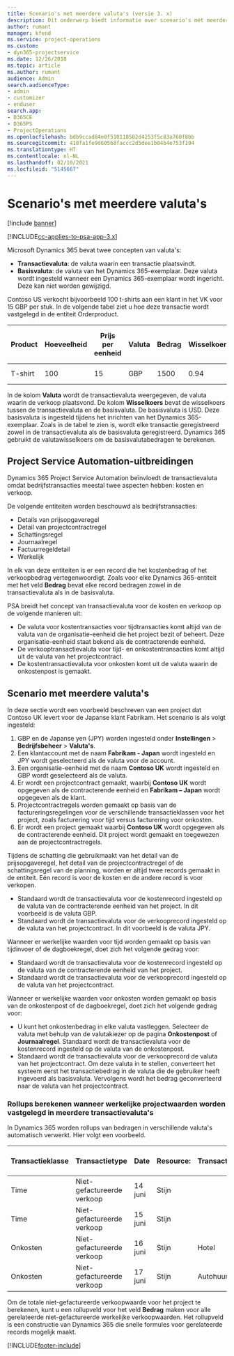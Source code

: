 ```yaml
---
title: Scenario's met meerdere valuta's (versie 3. x)
description: Dit onderwerp biedt informatie over scenario's met meerdere valuta's.
author: rumant
manager: kfend
ms.service: project-operations
ms.custom:
- dyn365-projectservice
ms.date: 12/26/2018
ms.topic: article
ms.author: rumant
audience: Admin
search.audienceType:
- admin
- customizer
- enduser
search.app:
- D365CE
- D365PS
- ProjectOperations
ms.openlocfilehash: bdb9ccad84e0f510118502d4253f5c83a760f8bb
ms.sourcegitcommit: 418fa1fe9d605b8faccc2d5dee1b04b4e753f194
ms.translationtype: HT
ms.contentlocale: nl-NL
ms.lasthandoff: 02/10/2021
ms.locfileid: "5145667"
---
```

# <a name="multiple-currency-scenarios"></a>Scenario's met meerdere valuta's

[!include [banner](../includes/psa-now-project-operations.md)]

[!INCLUDE[cc-applies-to-psa-app-3.x](../includes/cc-applies-to-psa-app-3x.md)]

Microsoft Dynamics 365 bevat twee concepten van valuta's:

- **Transactievaluta**: de valuta waarin een transactie plaatsvindt. 
- **Basisvaluta**: de valuta van het Dynamics 365-exemplaar. Deze valuta wordt ingesteld wanneer een Dynamics 365-exemplaar wordt ingericht. Deze kan niet worden gewijzigd.

Contoso US verkocht bijvoorbeeld 100 t-shirts aan een klant in het VK voor 15 GBP per stuk. In de volgende tabel ziet u hoe deze transactie wordt vastgelegd in de entiteit Orderproduct.

| Product | Hoeveelheid | Prijs per eenheid | Valuta | Bedrag | Wisselkoers | Prijs per eenheid (basis)| Bedrag (Basis)|
|---------|----------|----------------|----------|--------|---------------|----------------------|--------------|
| T-shirt | 100      | 15             | GBP      | 1500   | 0.94          | € 17.25               | € 1,725       |

In de kolom **Valuta** wordt de transactievaluta weergegeven, de valuta waarin de verkoop plaatsvond. De kolom **Wisselkoers** bevat de wisselkoers tussen de transactievaluta en de basisvaluta. De basisvaluta is USD. Deze basisvaluta is ingesteld tijdens het inrichten van het Dynamics 365-exemplaar.
Zoals in de tabel te zien is, wordt elke transactie geregistreerd zowel in de transactievaluta als de basisvaluta geregistreerd. Dynamics 365 gebruikt de valutawisselkoers om de basisvalutabedragen te berekenen.

## <a name="project-service-automation-extensions"></a>Project Service Automation-uitbreidingen

Dynamics 365 Project Service Automation beïnvloedt de transactievaluta omdat bedrijfstransacties meestal twee aspecten hebben: kosten en verkoop.

De volgende entiteiten worden beschouwd als bedrijfstransacties:

- Details van prijsopgaveregel
- Detail van projectcontractregel
- Schattingsregel
- Journaalregel
- Factuurregeldetail
- Werkelijk

In elk van deze entiteiten is er een record die het kostenbedrag of het verkoopbedrag vertegenwoordigt. Zoals voor elke Dynamics 365-entiteit met het veld **Bedrag** bevat elke record bedragen zowel in de transactievaluta als in de basisvaluta. 

PSA breidt het concept van transactievaluta voor de kosten en verkoop op de volgende manieren uit:

- De valuta voor kostentransacties voor tijdtransacties komt altijd van de valuta van de organisatie-eenheid die het project bezit of beheert. Deze organisatie-eenheid staat bekend als de contracterende eenheid.
- De verkooptransactievaluta voor tijd- en onkostentransacties komt altijd uit de valuta van het projectcontract.
- De kostentransactievaluta voor onkosten komt uit de valuta waarin de onkostenpost is gemaakt.

## <a name="multiple-currency-scenario"></a>Scenario met meerdere valuta's

In deze sectie wordt een voorbeeld beschreven van een project dat Contoso UK levert voor de Japanse klant Fabrikam. Het scenario is als volgt ingesteld:

1. GBP en de Japanse yen (JPY) worden ingesteld onder **Instellingen** \> **Bedrijfsbeheer** \> **Valuta's**. 
2. Een klantaccount met de naam **Fabrikam - Japan** wordt ingesteld en JPY wordt geselecteerd als de valuta voor de account.
3. Een organisatie-eenheid met de naam **Contoso UK** wordt ingesteld en GBP wordt geselecteerd als de valuta.
4. Er wordt een projectcontract gemaakt, waarbij **Contoso UK** wordt opgegeven als de contracterende eenheid en **Fabrikam – Japan** wordt opgegeven als de klant.
5. Projectcontractregels worden gemaakt op basis van de factureringsregelingen voor de verschillende transactieklassen voor het project, zoals facturering voor tijd versus facturering voor onkosten.
6. Er wordt een project gemaakt waarbij **Contoso UK** wordt opgegeven als de contracterende eenheid. Dit project wordt gemaakt en toegewezen aan de projectcontractregels.


Tijdens de schatting die gebruikmaakt van het detail van de prijsopgaveregel, het detail van de projectcontractregel of de schattingsregel van de planning, worden er altijd twee records gemaakt in de entiteit. Eén record is voor de kosten en de andere record is voor verkopen.

- Standaard wordt de transactievaluta voor de kostenrecord ingesteld op de valuta van de contracterende eenheid van het project. In dit voorbeeld is de valuta GBP.
- Standaard wordt de transactievaluta voor de verkooprecord ingesteld op de valuta van het projectcontract. In dit voorbeeld is de valuta JPY.

Wanneer er werkelijke waarden voor tijd worden gemaakt op basis van tijdinvoer of de dagboekregel, doet zich het volgende gedrag voor:

- Standaard wordt de transactievaluta voor de kostenrecord ingesteld op de valuta van de contracterende eenheid van het project.
- Standaard wordt de transactievaluta voor de verkooprecord ingesteld op de valuta van het projectcontract.

Wanneer er werkelijke waarden voor onkosten worden gemaakt op basis van de onkostenpost of de dagboekregel, doet zich het volgende gedrag voor:

- U kunt het onkostenbedrag in elke valuta vastleggen. Selecteer de valuta met behulp van de valutakiezer op de pagina **Onkostenpost** of **Journaalregel**. Standaard wordt de transactievaluta voor de kostenrecord ingesteld op de valuta van de onkostenpost. 
- Standaard wordt de transactievaluta voor de verkooprecord de valuta van het projectcontract. Om deze valuta in te stellen, converteert het systeem eerst het transactiebedrag in de valuta die de gebruiker heeft ingevoerd als basisvaluta. Vervolgens wordt het bedrag geconverteerd naar de valuta van het projectcontract. 

### <a name="computing-roll-ups-when-project-actuals-are-recorded-in-multiple-transaction-currencies"></a>Rollups berekenen wanneer werkelijke projectwaarden worden vastgelegd in meerdere transactievaluta's

In Dynamics 365 worden rollups van bedragen in verschillende valuta's automatisch verwerkt. Hier volgt een voorbeeld.

| Transactieklasse | Transactietype| Date   | Resource: | Transactiecategorie | Hoeveelheid | Prijs per eenheid | Bedrag      | Wisselkoers | Bedrag in basisvaluta |
|-------------------|------------------|--------|----------|----------------------|----------|--------------|-------------|---------------|----------------|
| Time              | Niet-gefactureerde verkoop   | 14 juni | Stijn  |                      | 8 uur    | 20.000 JPY    | 160.000 JPY | 123           | 1300,81 USD    |
| Time              | Niet-gefactureerde verkoop   | 15 juni | Stijn  |                      | 8 uur    | 20.000 JPY    | 160.000 JPY | 123           | 1300,81 USD    |
| Onkosten           | Niet-gefactureerde verkoop   | 16 juni | Stijn  | Hotel                | 1     | 250 EUR      | 250 EUR     | 0.94          | 265,95 USD     |
| Onkosten           | Niet-gefactureerde verkoop   | 17 juni | Stijn  | Autohuur           | 1     | 150 EUR      | 150 EUR     | 0.94          | 159,57 USD     |

Om de totale niet-gefactureerde verkoopwaarde voor het project te berekenen, kunt u een rollupveld voor het veld **Bedrag** maken voor alle gerelateerde niet-gefactureerde werkelijke verkoopwaarden. Het rollupveld is een constructie van Dynamics 365 die snelle formules voor gerelateerde records mogelijk maakt.


[!INCLUDE[footer-include](../includes/footer-banner.md)]